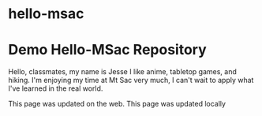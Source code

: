 # hello-msac
# Demo Hello-MSac Repository

Hello, classmates, my name is Jesse
I like anime, tabletop games, and hiking.
I'm enjoying my time at Mt Sac very much, I can't wait to apply what I've learned in the real world.

  This page was updated on the web.
  This page was updated locally